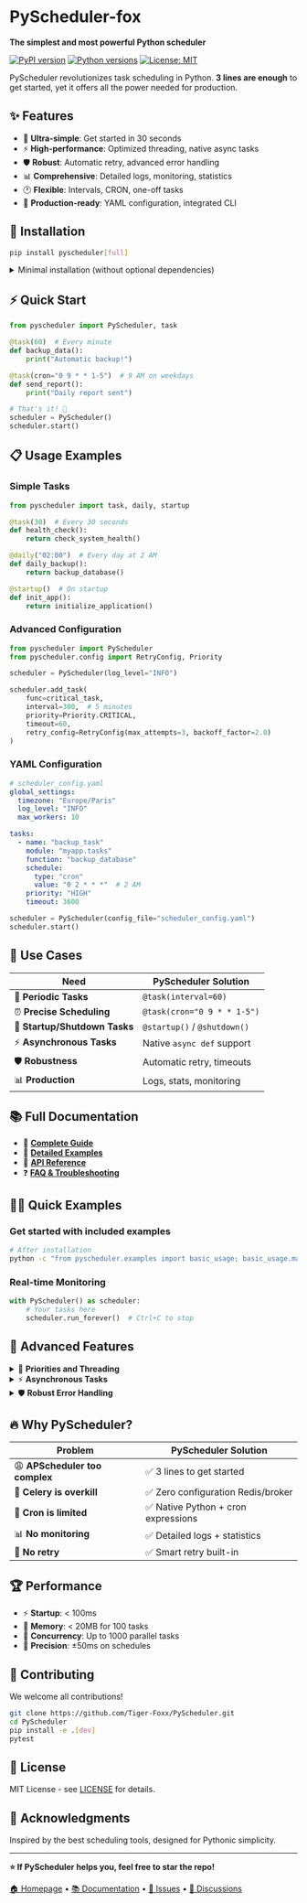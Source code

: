 # PyScheduler-fox

**The simplest and most powerful Python scheduler**

[![PyPI version](https://badge.fury.io/py/pyscheduler.svg)](https://badge.fury.io/py/pyscheduler)
[![Python versions](https://img.shields.io/pypi/pyversions/pyscheduler.svg)](https://pypi.org/project/pyscheduler/)
[![License: MIT](https://img.shields.io/badge/License-MIT-yellow.svg)](https://opensource.org/licenses/MIT)

PyScheduler revolutionizes task scheduling in Python. **3 lines are enough** to get started, yet it offers all the power needed for production.

## ✨ **Features**

- 🎯 **Ultra-simple**: Get started in 30 seconds
- ⚡ **High-performance**: Optimized threading, native async tasks
- 🛡️ **Robust**: Automatic retry, advanced error handling
- 📊 **Comprehensive**: Detailed logs, monitoring, statistics
- 🕐 **Flexible**: Intervals, CRON, one-off tasks
- 📄 **Production-ready**: YAML configuration, integrated CLI

## 🚀 **Installation**

```bash
pip install pyscheduler[full]
```

<details>
<summary>Minimal installation (without optional dependencies)</summary>

```bash
pip install pyscheduler
```
</details>

## ⚡ **Quick Start**

```python
from pyscheduler import PyScheduler, task

@task(60)  # Every minute
def backup_data():
    print("Automatic backup!")

@task(cron="0 9 * * 1-5")  # 9 AM on weekdays
def send_report():
    print("Daily report sent")

# That's it! 🎉
scheduler = PyScheduler()
scheduler.start()
```

## 📋 **Usage Examples**

### **Simple Tasks**
```python
from pyscheduler import task, daily, startup

@task(30)  # Every 30 seconds
def health_check():
    return check_system_health()

@daily("02:00")  # Every day at 2 AM
def daily_backup():
    return backup_database()

@startup()  # On startup
def init_app():
    return initialize_application()
```

### **Advanced Configuration**
```python
from pyscheduler import PyScheduler
from pyscheduler.config import RetryConfig, Priority

scheduler = PyScheduler(log_level="INFO")

scheduler.add_task(
    func=critical_task,
    interval=300,  # 5 minutes
    priority=Priority.CRITICAL,
    timeout=60,
    retry_config=RetryConfig(max_attempts=3, backoff_factor=2.0)
)
```

### **YAML Configuration**
```yaml
# scheduler_config.yaml
global_settings:
  timezone: "Europe/Paris"
  log_level: "INFO"
  max_workers: 10

tasks:
  - name: "backup_task"
    module: "myapp.tasks"
    function: "backup_database"
    schedule:
      type: "cron"
      value: "0 2 * * *"  # 2 AM
    priority: "HIGH"
    timeout: 3600
```

```python
scheduler = PyScheduler(config_file="scheduler_config.yaml")
scheduler.start()
```

## 🎪 **Use Cases**

| Need | PyScheduler Solution |
|--------|---------------------|
| 🔄 **Periodic Tasks** | `@task(interval=60)` |
| ⏰ **Precise Scheduling** | `@task(cron="0 9 * * 1-5")` |
| 🚀 **Startup/Shutdown Tasks** | `@startup()` / `@shutdown()` |
| ⚡ **Asynchronous Tasks** | Native `async def` support |
| 🛡️ **Robustness** | Automatic retry, timeouts |
| 📊 **Production** | Logs, stats, monitoring |

## 📚 **Full Documentation**

- 📖 **[Complete Guide](https://github.com/Tiger-Foxx/PyScheduler/blob/main/docs/)**
- 🎯 **[Detailed Examples](https://github.com/Tiger-Foxx/PyScheduler/tree/main/examples)**
- 🔧 **[API Reference](https://pyscheduler.readthedocs.io/)**
- ❓ **[FAQ & Troubleshooting](https://github.com/Tiger-Foxx/PyScheduler/blob/main/docs/troubleshooting.md)**

## 🏃‍♂️ **Quick Examples**

### **Get started with included examples**
```bash
# After installation
python -c "from pyscheduler.examples import basic_usage; basic_usage.main()"
```

### **Real-time Monitoring**
```python
with PyScheduler() as scheduler:
    # Your tasks here
    scheduler.run_forever()  # Ctrl+C to stop
```

## 🚀 **Advanced Features**

<details>
<summary>🎯 <strong>Priorities and Threading</strong></summary>

```python
from pyscheduler.config import Priority

@task(interval=60, priority=Priority.CRITICAL)
def critical_health_check():
    return monitor_critical_systems()

@task(interval=300, priority=Priority.LOW)
def cleanup_temp_files():
    return cleanup_operations()
```
</details>

<details>
<summary>⚡ <strong>Asynchronous Tasks</strong></summary>

```python
@task(interval=30)
async def async_api_calls():
    async with aiohttp.ClientSession() as session:
        tasks = [fetch_data(session, url) for url in urls]
        return await asyncio.gather(*tasks)
```
</details>

<details>
<summary>🛡️ <strong>Robust Error Handling</strong></summary>

```python
from pyscheduler.config import RetryConfig

@task(
    interval=120,
    retry_config=RetryConfig(
        max_attempts=5,
        backoff_factor=2.0,
        max_delay=300
    ),
    timeout=60
)
def unreliable_external_api():
    return call_external_service()
```
</details>

## 🔥 **Why PyScheduler?**

| Problem | PyScheduler Solution |
|----------|---------------------|
| 😩 **APScheduler too complex** | ✅ 3 lines to get started |
| 🐌 **Celery is overkill** | ✅ Zero configuration Redis/broker |
| 🔧 **Cron is limited** | ✅ Native Python + cron expressions |
| 📊 **No monitoring** | ✅ Detailed logs + statistics |
| 🚫 **No retry** | ✅ Smart retry built-in |

## 🏆 **Performance**

- ⚡ **Startup**: < 100ms
- 💾 **Memory**: < 20MB for 100 tasks
- 🔄 **Concurrency**: Up to 1000 parallel tasks
- 🎯 **Precision**: ±50ms on schedules

## 🤝 **Contributing**

We welcome all contributions!

```bash
git clone https://github.com/Tiger-Foxx/PyScheduler.git
cd PyScheduler
pip install -e .[dev]
pytest
```

## 📄 **License**

MIT License - see [LICENSE](LICENSE) for details.

## 🙏 **Acknowledgments**

Inspired by the best scheduling tools, designed for Pythonic simplicity.

---

**⭐ If PyScheduler helps you, feel free to star the repo!**

[🏠 Homepage](https://github.com/Tiger-Foxx/PyScheduler) • [📚 Documentation](https://pyscheduler.readthedocs.io/) • [🐛 Issues](https://github.com/Tiger-Foxx/PyScheduler/issues) • [💬 Discussions](https://github.com/Tiger-Foxx/PyScheduler/discussions)
